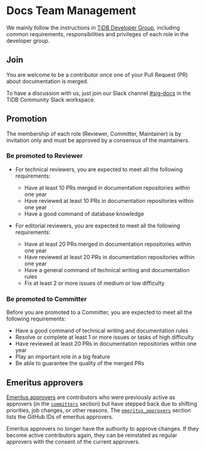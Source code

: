 # Docs Team Management

We mainly follow the instructions in [TiDB Developer Group](https://github.com/pingcap/community#tidb-developer-group), including common requirements, responsibilities and privileges of each role in the developer group.

## Join

You are welcome to be a contributor once one of your Pull Request (PR) about documentation is merged.

To have a discussion with us, just join our Slack channel [#sig-docs](https://slack.tidb.io/invite?team=tidb-community&channel=sig-docs&ref=pingcap-community) in the TiDB Community Slack workspace.

## Promotion

The membership of each role (Reviewer, Committer, Maintainer) is by invitation only and must be approved by a consensus of the maintainers.

### Be promoted to Reviewer

- For technical reviewers, you are expected to meet all the following requirements:
  - Have at least 10 PRs merged in documentation repositories within one year
  - Have reviewed at least 10 PRs in documentation repositories within one year
  - Have a good command of database knowledge

- For editorial reviewers, you are expected to meet all the following requirements:
  - Have at least 20 PRs merged in documentation repositories within one year
  - Have reviewed at least 20 PRs in documentation repositories within one year
  - Have a general command of technical writing and documentation rules
  - Fix at least 2 or more issues of medium or low difficulty

### Be promoted to Committer

Before you are promoted to a Committer, you are expected to meet all the following requirements:

- Have a good command of technical writing and documentation rules
- Resolve or complete at least 1 or more issues or tasks of high difficulty
- Have reviewed at least 20 PRs in documentation repositories within one year
- Play an important role in a big feature
- Be able to guarantee the quality of the merged PRs

## Emeritus approvers

[Emeritus approvers](/teams/docs/membership.json#L26) are contributors who were previously active as approvers (in the [`committers`](/teams/docs/membership.json#L11) section) but have stepped back due to shifting priorities, job changes, or other reasons. The [`emeritus_approvers`](/teams/docs/membership.json#L26) section lists the GitHub IDs of emeritus approvers.

Emeritus approvers no longer have the authority to approve changes. If they become active contributors again, they can be reinstated as regular approvers with the consent of the current approvers.
